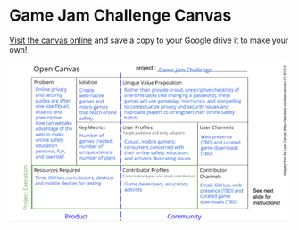 # Game Jam Challenge Canvas

[Visit the canvas online](https://docs.google.com/presentation/d/1PaJWOBS5OE3TtCqfdIdDFUlPJi_uWniEi34wTkbKZvU/edit#slide=id.g1d5e798432_0_0) and save a copy to your Google drive it to make your own!

![An open canvas graphic organizer sharing the details of this project](images/game-jam-canvas.png)